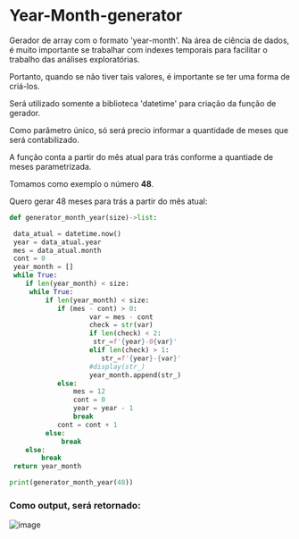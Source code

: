 # Year-Month-generator
Gerador de array com o formato 'year-month'.
Na área de ciência de dados, é muito importante se trabalhar com indexes temporais para facilitar o trabalho das análises exploratórias.

Portanto, quando se não tiver tais valores, é importante se ter uma forma de criá-los.

Será utilizado somente a biblioteca 'datetime' para criação da função de gerador.

Como parâmetro único, só será precio informar a quantidade de meses que será contabilizado.

A função conta a partir do mês atual para trás conforme a quantiade de meses parametrizada.

Tomamos como exemplo o número **48**.

Quero gerar 48 meses para trás a partir do mês atual:

~~~python
def generator_month_year(size)->list:

 data_atual = datetime.now()
 year = data_atual.year
 mes = data_atual.month
 cont = 0
 year_month = []
 while True:
    if len(year_month) < size:
     while True:
         if len(year_month) < size:
            if (mes - cont) > 0:
                    var = mes - cont
                    check = str(var)
                    if len(check) < 2:
                     str_=f'{year}-0{var}'
                    elif len(check) > 1:
                       str_=f'{year}-{var}'
                    #display(str_)
                    year_month.append(str_)
            else:
                mes = 12
                cont = 0
                year = year - 1
                break
            cont = cont + 1
         else: 
             break
    else:
        break
 return year_month

print(generator_month_year(48))
~~~
### Como output, será retornado:
![image](https://github.com/Caloka/Year-Month-generator/assets/75040393/3ce9389d-7c32-4df3-95ae-e092dfae6177)

